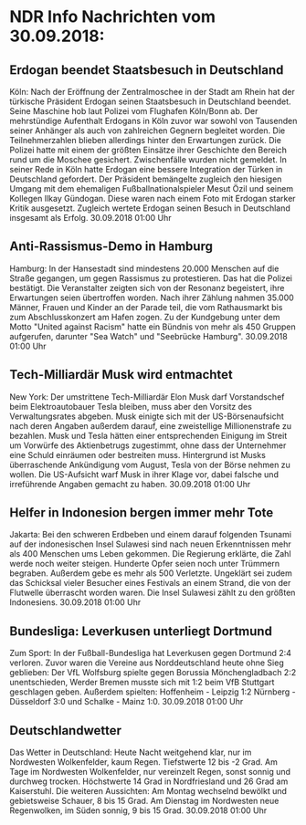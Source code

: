 # NDR Info Nachrichten vom 30.09.2018:


## Erdogan beendet Staatsbesuch in Deutschland
Köln: Nach der Eröffnung der Zentralmoschee in der Stadt am Rhein hat der türkische Präsident Erdogan seinen Staatsbesuch in Deutschland beendet. Seine Maschine hob laut Polizei vom Flughafen Köln/Bonn ab. Der mehrstündige Aufenthalt Erdogans in Köln zuvor war sowohl von Tausenden seiner Anhänger als auch von zahlreichen Gegnern begleitet worden. Die Teilnehmerzahlen blieben allerdings hinter den Erwartungen zurück. Die Polizei hatte mit einem der größten Einsätze ihrer Geschichte den Bereich rund um die Moschee gesichert. Zwischenfälle wurden nicht gemeldet. In seiner Rede in Köln hatte Erdogan eine bessere Integration der Türken in Deutschland gefordert. Der Präsident bemängelte zugleich den hiesigen Umgang mit dem ehemaligen Fußballnationalspieler Mesut Özil und seinem Kollegen Ilkay Gündogan. Diese waren nach einem Foto mit Erdogan starker Kritik ausgesetzt. Zugleich wertete Erdogan seinen Besuch in Deutschland insgesamt als Erfolg. 30.09.2018 01:00 Uhr 

## Anti-Rassismus-Demo in Hamburg
Hamburg: In der Hansestadt sind mindestens 20.000 Menschen auf die Straße gegangen, um gegen Rassismus zu protestieren. Das hat die Polizei bestätigt. Die Veranstalter zeigten sich von der Resonanz begeistert, ihre Erwartungen seien übertroffen worden. Nach ihrer Zählung nahmen 35.000 Männer, Frauen und Kinder an der Parade teil, die vom Rathausmarkt bis zum Abschlusskonzert am Hafen zogen. Zu der Kundgebung unter dem Motto "United against Racism" hatte ein Bündnis von mehr als 450 Gruppen aufgerufen, darunter "Sea Watch" und "Seebrücke Hamburg". 30.09.2018 01:00 Uhr 

## Tech-Milliardär Musk wird entmachtet
New York: Der umstrittene Tech-Milliardär Elon Musk darf Vorstandschef beim Elektroautobauer Tesla bleiben, muss aber den Vorsitz des Verwaltungsrates abgeben. Musk einigte sich mit der US-Börsenaufsicht nach deren Angaben außerdem darauf, eine zweistellige Millionenstrafe zu bezahlen. Musk und Tesla hätten einer entsprechenden Einigung im Streit um Vorwürfe des Aktienbetrugs zugestimmt, ohne dass der Unternehmer eine Schuld einräumen oder bestreiten muss. Hintergrund ist Musks überraschende Ankündigung vom August, Tesla von der Börse nehmen zu wollen. Die US-Aufsicht warf Musk in ihrer Klage vor, dabei falsche und irreführende Angaben gemacht zu haben. 30.09.2018 01:00 Uhr 

## Helfer in Indonesion bergen immer mehr Tote
Jakarta: Bei den schweren Erdbeben und einem darauf folgenden Tsunami auf der indonesischen Insel Sulawesi sind nach neuen Erkenntnissen mehr als 400 Menschen ums Leben gekommen. Die Regierung erklärte, die Zahl werde noch weiter steigen. Hunderte Opfer seien noch unter Trümmern begraben. Außerdem gebe es mehr als 500 Verletzte. Ungeklärt sei zudem das Schicksal vieler Besucher eines Festivals an einem Strand, die von der Flutwelle überrascht worden waren. Die Insel Sulawesi zählt zu den größten Indonesiens. 30.09.2018 01:00 Uhr 

## Bundesliga: Leverkusen unterliegt Dortmund
Zum Sport: In der Fußball-Bundesliga hat Leverkusen gegen Dortmund 2:4 verloren. Zuvor waren die Vereine aus Norddeutschland heute ohne Sieg geblieben: Der VfL Wolfsburg spielte gegen Borussia Mönchengladbach 2:2 unentschieden, Werder Bremen musste sich mit 1:2 beim VfB Stuttgart geschlagen geben. Außerdem spielten:
Hoffenheim - Leipzig 1:2
Nürnberg - Düsseldorf 3:0
und
Schalke - Mainz  1:0. 30.09.2018 01:00 Uhr 

## Deutschlandwetter
Das Wetter in Deutschland: Heute Nacht weitgehend klar, nur im Nordwesten Wolkenfelder, kaum Regen. Tiefstwerte 12 bis -2 Grad. Am Tage im Nordwesten Wolkenfelder, nur vereinzelt Regen, sonst sonnig und durchweg trocken. Höchstwerte 14 Grad in Nordfriesland und 26 Grad am Kaiserstuhl. Die weiteren Aussichten: Am Montag wechselnd bewölkt und gebietsweise Schauer, 8 bis 15 Grad. Am Dienstag im Nordwesten neue Regenwolken, im Süden sonnig, 9 bis 15 Grad. 30.09.2018 01:00 Uhr 
